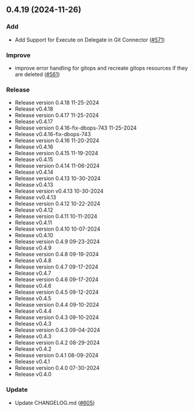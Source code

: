 
<a name="0.4.19"></a>
## 0.4.19 (2024-11-26)

### Add

* Add Support for Execute on Delegate in Git Connector ([#571](https://github.com/harness/harness-go-sdk/issues/571))

### Improve

* improve error handling for gitops and recreate gitops resources if they are deleted ([#561](https://github.com/harness/harness-go-sdk/issues/561))

### Release

* Release version 0.4.18 11-25-2024
* Release v0.4.18
* Release version 0.4.17 11-25-2024
* Release v0.4.17
* Release version 0.4.16-fix-dbops-743 11-25-2024
* Release v0.4.16-fix-dbops-743
* Release version 0.4.16 11-20-2024
* Release v0.4.16
* Release version 0.4.15 11-19-2024
* Release v0.4.15
* Release version 0.4.14 11-06-2024
* Release v0.4.14
* Release version 0.4.13 10-30-2024
* Release v0.4.13
* Release version v0.4.13 10-30-2024
* Release vv0.4.13
* Release version 0.4.12 10-22-2024
* Release v0.4.12
* Release version 0.4.11 10-11-2024
* Release v0.4.11
* Release version 0.4.10 10-07-2024
* Release v0.4.10
* Release version 0.4.9 09-23-2024
* Release v0.4.9
* Release version 0.4.8 09-19-2024
* Release v0.4.8
* Release version 0.4.7 09-17-2024
* Release v0.4.7
* Release version 0.4.6 09-17-2024
* Release v0.4.6
* Release version 0.4.5 09-12-2024
* Release v0.4.5
* Release version 0.4.4 09-10-2024
* Release v0.4.4
* Release version 0.4.3 09-10-2024
* Release v0.4.3
* Release version 0.4.3 09-04-2024
* Release v0.4.3
* Release version 0.4.2 08-29-2024
* Release v0.4.2
* Release version 0.4.1 08-09-2024
* Release v0.4.1
* Release version 0.4.0 07-30-2024
* Release v0.4.0

### Update

* Update CHANGELOG.md ([#605](https://github.com/harness/harness-go-sdk/issues/605))

